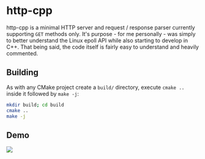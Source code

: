 # http-cpp
http-cpp is a minimal HTTP server and request / response parser currently supporting `GET` methods only.
It's purpose - for me personally - was simply to better understand the Linux epoll API while also starting to develop in C++.
That being said, the code itself is fairly easy to understand and heavily commented. 

## Building
As with any CMake project create a `build/` directory, execute `cmake ..` inside it followed by `make -j`:
```Bash
mkdir build; cd build
cmake ..
make -j
``` 

## Demo
![](demo.gif)
